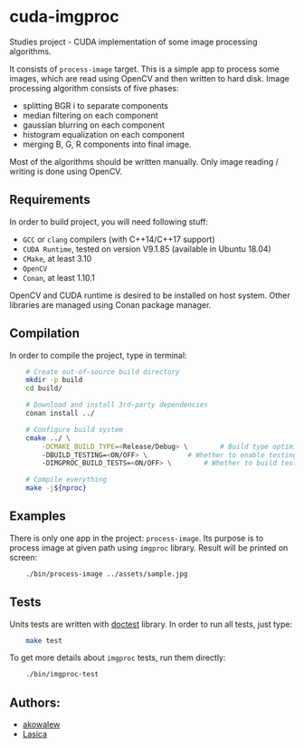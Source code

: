 # cuda-imgproc

Studies project - CUDA implementation of some image processing algorithms.

It consists of `process-image` target. This is a simple app to process some images, which are read using OpenCV and then written to hard disk. 
Image processing algorithm consists of five phases:
 - splitting BGR i to separate components
 - median filtering on each component
 - gaussian blurring on each component
 - histogram equalization on each component
 - merging B, G, R components into final image. 

Most of the algorithms should be written manually. Only image reading / writing is done using OpenCV. 

## Requirements

In order to build project, you will need following stuff:
 - `GCC` or `clang` compilers (with C++14/C++17 support)
 - `CUDA Runtime`, tested on version V9.1.85 (available in Ubuntu 18.04)
 - `CMake`, at least 3.10
 - `OpenCV`
 - `Conan`, at least 1.10.1

OpenCV and CUDA runtime is desired to be installed on host system. Other libraries are managed using Conan package manager. 

## Compilation

In order to compile the project, type in terminal:

```sh
    # Create out-of-source build directory
    mkdir -p build
    cd build/

    # Download and install 3rd-party dependencies
    conan install ../

    # Configure build system
    cmake ../ \
    	-DCMAKE_BUILD_TYPE=<Release/Debug> \		# Build type optimization
    	-DBUILD_TESTING=<ON/OFF> \			# Whether to enable testing or not
    	-DIMGPROC_BUILD_TESTS=<ON/OFF> \		# Whether to build tests for imgproc or not

    # Compile everything
    make -j${nproc}
```

## Examples

There is only one app in the project: `process-image`. Its purpose is to process image at given path using `imgproc` library. Result will be printed on screen:

```sh
    ./bin/process-image ../assets/sample.jpg
```

## Tests

Units tests are written with [doctest](https://github.com/onqtam/doctest) library. In order to run all tests, just type:

```sh
	make test
```

To get more details about `imgproc` tests, run them directly:

```sh
	./bin/imgproc-test
```

## Authors:

- [akowalew](https://github.com/akowalew)
- [Lasica](https://github.com/Lasica)
